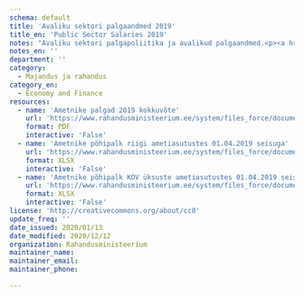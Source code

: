 ```yaml
---
schema: default
title: 'Avaliku sektori palgaandmed 2019'
title_en: 'Public Sector Salaries 2019'
notes: "Avaliku sektori palgapoliitika ja avalikud palgaandmed.<p><a href='https://www.rahandusministeerium.ee/et/riigi-personalipoliitika/palgapoliitika'>https://www.rahandusministeerium.ee/et/riigi-personalipoliitika/palgapoliitika</a></p>"
notes_en: ''
department: ''
category:
  - Majandus ja rahandus
category_en:
  - Economy and Finance
resources:
  - name: 'Ametnike palgad 2019 kokkuvõte'
    url: 'https://www.rahandusministeerium.ee/system/files_force/document_files/2019_ametnike_palkade_kokkuvote.pdf?download=1'
    format: PDF
    interactive: 'False'
  - name: 'Ametnike põhipalk riigi ametiasutustes 01.04.2019 seisuga'
    url: 'https://www.rahandusministeerium.ee/system/files_force/document_files/riik_pohipalk_01.04.2019.xlsx?download=1'
    format: XLSX
    interactive: 'False'
  - name: 'Ametnike põhipalk KOV üksuste ametiasutustes 01.04.2019 seisuga'
    url: 'https://www.rahandusministeerium.ee/system/files_force/document_files/kov_pohipalk_01.04.2019.xlsx?download=1'
    format: XLSX
    interactive: 'False'
license: 'http://creativecommons.org/about/cc0'
update_freq: ''
date_issued: 2020/01/13
date_modified: 2020/12/12
organization: Rahandusministeerium
maintainer_name: 
maintainer_email: 
maintainer_phone:

---
```

